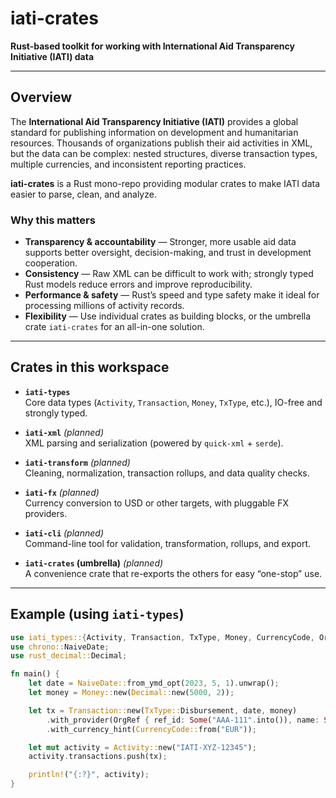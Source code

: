 # iati-crates

**Rust-based toolkit for working with International Aid Transparency Initiative (IATI) data**

---

## Overview

The **International Aid Transparency Initiative (IATI)** provides a global standard for publishing information on development and humanitarian resources. Thousands of organizations publish their aid activities in XML, but the data can be complex: nested structures, diverse transaction types, multiple currencies, and inconsistent reporting practices.

**iati-crates** is a Rust mono-repo providing modular crates to make IATI data easier to parse, clean, and analyze.

### Why this matters

- **Transparency & accountability** — Stronger, more usable aid data supports better oversight, decision-making, and trust in development cooperation.  
- **Consistency** — Raw XML can be difficult to work with; strongly typed Rust models reduce errors and improve reproducibility.  
- **Performance & safety** — Rust’s speed and type safety make it ideal for processing millions of activity records.  
- **Flexibility** — Use individual crates as building blocks, or the umbrella crate `iati-crates` for an all-in-one solution.

---

## Crates in this workspace

- **`iati-types`**  
  Core data types (`Activity`, `Transaction`, `Money`, `TxType`, etc.), IO-free and strongly typed.

- **`iati-xml`** *(planned)*  
  XML parsing and serialization (powered by `quick-xml` + `serde`).

- **`iati-transform`** *(planned)*  
  Cleaning, normalization, transaction rollups, and data quality checks.

- **`iati-fx`** *(planned)*  
  Currency conversion to USD or other targets, with pluggable FX providers.

- **`iati-cli`** *(planned)*  
  Command-line tool for validation, transformation, rollups, and export.

- **`iati-crates` (umbrella)** *(planned)*  
  A convenience crate that re-exports the others for easy “one-stop” use.

---

## Example (using `iati-types`)

```rust
use iati_types::{Activity, Transaction, TxType, Money, CurrencyCode, OrgRef};
use chrono::NaiveDate;
use rust_decimal::Decimal;

fn main() {
    let date = NaiveDate::from_ymd_opt(2023, 5, 1).unwrap();
    let money = Money::new(Decimal::new(5000, 2));

    let tx = Transaction::new(TxType::Disbursement, date, money)
        .with_provider(OrgRef { ref_id: Some("AAA-111".into()), name: Some("Donor Org".into()) })
        .with_currency_hint(CurrencyCode::from("EUR"));

    let mut activity = Activity::new("IATI-XYZ-12345");
    activity.transactions.push(tx);

    println!("{:?}", activity);
}
